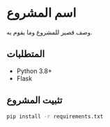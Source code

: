 # اسم المشروع
وصف قصير للمشروع وما يقوم به.

## المتطلبات
- Python 3.8+
- Flask

## تثبيت المشروع
```bash
pip install -r requirements.txt

